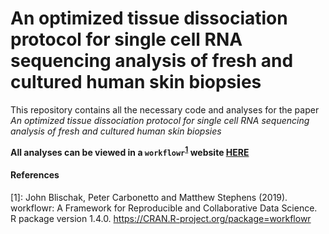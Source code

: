 # An optimized tissue dissociation protocol for single cell RNA sequencing analysis of fresh and cultured human skin biopsies

This repository contains all the necessary code and analyses for the paper *An optimized tissue dissociation protocol for single cell RNA sequencing analysis of fresh and cultured human skin biopsies*

**All analyses can be viewed in a `workflowr`<sup>[1](#f1)</sup> website [HERE](http://htmlpreview.github.io/?https://github.com/DominiquePaul/Optimised-skin-cell-protocol-scRNA/blob/master/docs/index.html)**

#### References

<a name="f1">[1]</a>:
John Blischak, Peter Carbonetto and Matthew Stephens (2019).  
workflowr: A Framework for Reproducible and Collaborative Data Science.  
R package version 1.4.0. https://CRAN.R-project.org/package=workflowr